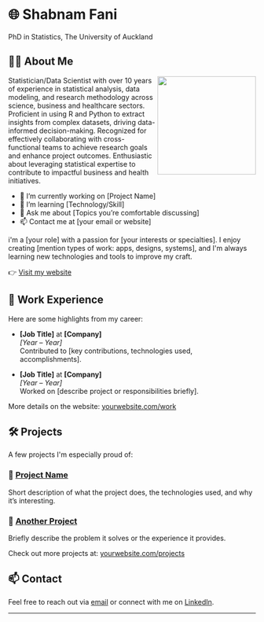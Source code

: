 # 🌐 Shabnam Fani
PhD in Statistics, The University of Auckland 

## 🧑‍💻 About Me

<img src="https://lottie.host/70ad01f4-2732-42fd-9999-7c2066459435/TNWS9nI0o6.json" width="200" align="right" />

Statistician/Data Scientist with over 10 years of experience in statistical analysis, data modeling, and research methodology across science, business and healthcare sectors. Proficient in using R and Python to extract insights from complex datasets, driving data-informed decision-making. Recognized for effectively collaborating with cross-functional teams to achieve research goals and enhance project outcomes. Enthusiastic about leveraging statistical expertise to contribute to impactful business and health initiatives.



- 🔭 I’m currently working on [Project Name]
- 🌱 I’m learning [Technology/Skill]
- 💬 Ask me about [Topics you’re comfortable discussing]
- 📫 Contact me at [your email or website]

i'm a [your role] with a passion for [your interests or specialties]. I enjoy creating [mention types of work: apps, designs, systems], and I'm always learning new technologies and tools to improve my craft.

👉 [Visit my website](https://yourwebsite.com)

## 💼 Work Experience

Here are some highlights from my career:

- **[Job Title]** at **[Company]**  
  *[Year – Year]*  
  Contributed to [key contributions, technologies used, accomplishments].

- **[Job Title]** at **[Company]**  
  *[Year – Year]*  
  Worked on [describe project or responsibilities briefly].

More details on the website: [yourwebsite.com/work](https://yourwebsite.com/work)

## 🛠️ Projects

A few projects I'm especially proud of:

### 🚀 [Project Name](https://linktoproject.com)
Short description of what the project does, the technologies used, and why it’s interesting.

### 📱 [Another Project](https://linktoproject.com)
Briefly describe the problem it solves or the experience it provides.

Check out more projects at: [yourwebsite.com/projects](https://yourwebsite.com/projects)

## 📫 Contact

Feel free to reach out via [email](mailto:you@example.com) or connect with me on [LinkedIn](https://linkedin.com/in/yourprofile).

---


